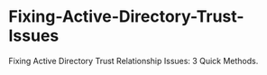 # Fixing-Active-Directory-Trust-Issues
Fixing Active Directory Trust Relationship Issues: 3 Quick Methods.
